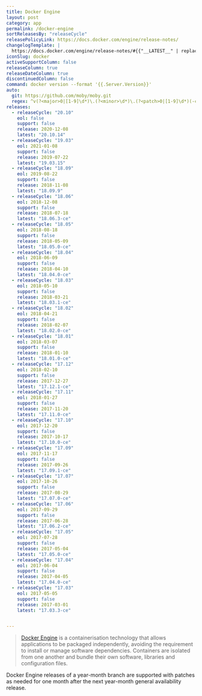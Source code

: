 ```yaml
---
title: Docker Engine
layout: post
category: app
permalink: /docker-engine
sortReleasesBy: "releaseCycle"
releasePolicyLink: https://docs.docker.com/engine/release-notes/
changelogTemplate: |
  https://docs.docker.com/engine/release-notes/#{{"__LATEST__" | replace:'.',''}}
iconSlug: docker
activeSupportColumn: false
releaseColumn: true
releaseDateColumn: true
discontinuedColumn: false
command: docker version --format '{{.Server.Version}}'
auto:
  git: https://github.com/moby/moby.git
  regex: ^v(?<major>0|[1-9]\d*)\.(?<minor>\d*)\.(?<patch>0|[1-9]\d*)(-ce)?$
releases:
  - releaseCycle: "20.10"
    eol: false
    support: false
    release: 2020-12-08
    latest: "20.10.14"
  - releaseCycle: "19.03"
    eol: 2021-01-08
    support: false
    release: 2019-07-22
    latest: "19.03.15"
  - releaseCycle: "18.09"
    eol: 2019-08-22
    support: false
    release: 2018-11-08
    latest: "18.09.9"
  - releaseCycle: "18.06"
    eol: 2018-12-08
    support: false
    release: 2018-07-18
    latest: "18.06.3-ce"
  - releaseCycle: "18.05"
    eol: 2018-08-18
    support: false
    release: 2018-05-09
    latest: "18.05.0-ce"
  - releaseCycle: "18.04"
    eol: 2018-06-09
    support: false
    release: 2018-04-10
    latest: "18.04.0-ce"
  - releaseCycle: "18.03"
    eol: 2018-05-10
    support: false
    release: 2018-03-21
    latest: "18.03.1-ce"
  - releaseCycle: "18.02"
    eol: 2018-04-21
    support: false
    release: 2018-02-07
    latest: "18.02.0-ce"
  - releaseCycle: "18.01"
    eol: 2018-03-07
    support: false
    release: 2018-01-10
    latest: "18.01.0-ce"
  - releaseCycle: "17.12"
    eol: 2018-02-10
    support: false
    release: 2017-12-27
    latest: "17.12.1-ce"
  - releaseCycle: "17.11"
    eol: 2018-01-27
    support: false
    release: 2017-11-20
    latest: "17.11.0-ce"
  - releaseCycle: "17.10"
    eol: 2017-12-20
    support: false
    release: 2017-10-17
    latest: "17.10.0-ce"
  - releaseCycle: "17.09"
    eol: 2017-11-17
    support: false
    release: 2017-09-26
    latest: "17.09.1-ce"
  - releaseCycle: "17.07"
    eol: 2017-10-26
    support: false
    release: 2017-08-29
    latest: "17.07.0-ce"
  - releaseCycle: "17.06"
    eol: 2017-09-29
    support: false
    release: 2017-06-28
    latest: "17.06.2-ce"
  - releaseCycle: "17.05"
    eol: 2017-07-28
    support: false
    release: 2017-05-04
    latest: "17.05.0-ce"
  - releaseCycle: "17.04"
    eol: 2017-06-04
    support: false
    release: 2017-04-05
    latest: "17.04.0-ce"
  - releaseCycle: "17.03"
    eol: 2017-05-05
    support: false
    release: 2017-03-01
    latest: "17.03.3-ce"


---
```


> [Docker Engine](https://www.docker.com/) is a containerisation technology that allows applications to be packaged independently, avoiding the requirement to install or manage software dependencies. Containers are isolated from one another and bundle their own software, libraries and configuration files.

Docker Engine releases of a year-month branch are supported with patches as needed for one month after the next year-month general availability release.
